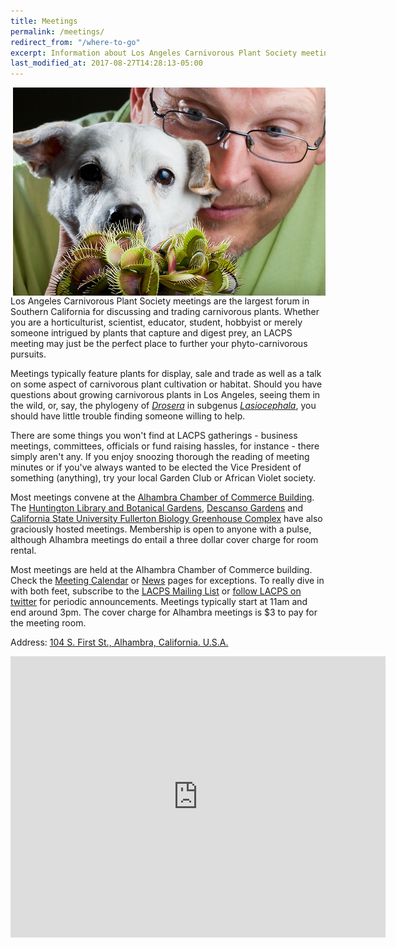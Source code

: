 ```yaml
---
title: Meetings
permalink: /meetings/
redirect_from: "/where-to-go"
excerpt: Information about Los Angeles Carnivorous Plant Society meetings in Southern California.
last_modified_at: 2017-08-27T14:28:13-05:00
---
```


<img src="/sites/default/files/photos/12_1735684423f53d73014f.jpg" width="500" height="333" alt="DJ, flytrap" style="float:right" />Los Angeles Carnivorous Plant Society meetings are the largest forum in Southern California for discussing and trading carnivorous plants. Whether you are a horticulturist, scientist, educator, student, hobbyist or merely someone intrigued by plants that capture and digest prey, an LACPS meeting may just be the perfect place to further your phyto-carnivorous pursuits.  

Meetings typically feature plants for display, sale and trade as well as a talk on some aspect of carnivorous plant cultivation or habitat. Should you have questions about growing carnivorous plants in Los Angeles, seeing them in the wild, or, say, the phylogeny of <em><a href="http://en.wikipedia.org/wiki/Drosera">Drosera</a></em> in subgenus <em><a href="http://en.wikipedia.org/wiki/Taxonomy_of_Drosera#Subgenus_Lasiocephala">Lasiocephala</a></em>, you should have little trouble finding someone willing to help. 

There are some things you won't find at LACPS gatherings - business meetings, committees, officials or fund raising hassles, for instance - there simply aren't any. If you enjoy snoozing thorough the reading of meeting minutes or if you've always wanted to be elected the Vice President of something (anything), try your local Garden Club or African Violet society. 

Most meetings convene at the <a href='http://lacps.net/about/meetings/' alt='' title='Where To Go'>Alhambra Chamber of Commerce Building</a>. The <a href="http://www.huntington.org">Huntington Library and Botanical Gardens</a>, <a href="http://www.descansogardens.org/">Descanso Gardens</a> and <a href="http://biology.fullerton.edu/facilities/greenhouse/">California State University Fullerton Biology Greenhouse Complex</a> have also graciously hosted meetings.  Membership is open to anyone with a pulse, although Alhambra meetings do entail a three dollar cover charge for room rental.

Most meetings are held at the Alhambra Chamber of Commerce building. Check the <a href='/about/calendar' alt='' title='Meeting Calendar'>Meeting Calendar</a> or <a href='/news' alt='' title='News'>News</a> pages for exceptions. To really dive in with both feet, subscribe to the <a href='/mailing-list' alt='' title='Mailing List'>LACPS Mailing List</a> or <a href="https://twitter.com/lacarnivores">follow LACPS on twitter</a> for periodic announcements. Meetings typically start at 11am and end around 3pm. The cover charge for Alhambra meetings is $3 to pay for the meeting room. 

Address: <a href="https://www.google.com/maps/place/104+S+1st+St,+Alhambra,+CA+91801/@34.0741954,-118.1990554,11.25z/data=!4m5!3m4!1s0x80c2c5265f2a6e15:0x6026926d56022601!8m2!3d34.0935134!4d-118.1267703!6m1!1e1">104 S. First St., Alhambra, California. U.S.A.</a>

<iframe src="https://www.google.com/maps/embed?pb=!1m14!1m8!1m3!1d177856.5815529033!2d-118.19905536328244!3d34.07419541288482!3m2!1i1024!2i768!4f13.1!3m3!1m2!1s0x80c2c5265f2a6e15%3A0x6026926d56022601!2s104+S+1st+St%2C+Alhambra%2C+CA+91801!5e0!3m2!1sen!2sus!4v1488620236339" width="600" height="450" frameborder="0" style="border:0" allowfullscreen></iframe>
